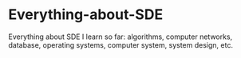 # Everything-about-SDE
Everything about SDE I learn so far: algorithms, computer networks, database, operating systems, computer system, system design, etc.
